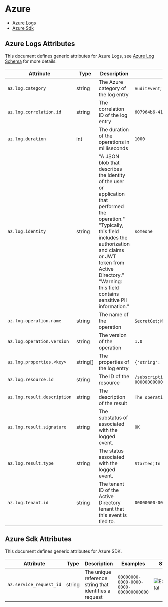 <!--- Hugo front matter used to generate the website version of this page:
--->

<!-- NOTE: THIS FILE IS AUTOGENERATED. DO NOT EDIT BY HAND. -->
<!-- see templates/registry/markdown/attribute_namespace.md.j2 -->

# Azure

- [Azure Logs](#azure-logs-attributes)
- [Azure Sdk](#azure-sdk-attributes)

## Azure Logs Attributes

This document defines generic attributes for Azure Logs, see [Azure Log Schema](https://learn.microsoft.com/azure/azure-monitor/essentials/resource-logs-schema) for more details.

| Attribute                   | Type     | Description                                                                                                                                                                                                                                                    | Examples                                                                                                               | Stability                                                        |
| --------------------------- | -------- | -------------------------------------------------------------------------------------------------------------------------------------------------------------------------------------------------------------------------------------------------------------- | ---------------------------------------------------------------------------------------------------------------------- | ---------------------------------------------------------------- |
| `az.log.category`           | string   | The Azure category of the log entry                                                                                                                                                                                                                            | `AuditEvent`; `GatewayLogs`; `ApplicationGatewayAccessLog`                                                             | ![Experimental](https://img.shields.io/badge/-experimental-blue) |
| `az.log.correlation.id`     | string   | The correlation ID of the log entry                                                                                                                                                                                                                            | `607964b6-41a5-4e24-a5db-db7aab3b9b34`                                                                                 | ![Experimental](https://img.shields.io/badge/-experimental-blue) |
| `az.log.duration`           | int      | The duration of the operations in milliseconds                                                                                                                                                                                                                 | `1000`                                                                                                                 | ![Experimental](https://img.shields.io/badge/-experimental-blue) |
| `az.log.identity`           | string   | "A JSON blob that describes the identity of the user or application that performed the operation." "Typically, this field includes the authorization and claims or JWT token from Active Directory." "Warning: this field contains sensitive PII information." | `someone`                                                                                                              | ![Experimental](https://img.shields.io/badge/-experimental-blue) |
| `az.log.operation.name`     | string   | The name of the operation                                                                                                                                                                                                                                      | `SecretGet`; `Microsoft.ApiManagement/GatewayLogs`; `ApplicationGatewayAccess`                                         | ![Experimental](https://img.shields.io/badge/-experimental-blue) |
| `az.log.operation.version`  | string   | The version of the operation                                                                                                                                                                                                                                   | `1.0`                                                                                                                  | ![Experimental](https://img.shields.io/badge/-experimental-blue) |
| `az.log.properties.<key>`   | string[] | The properties of the log entry                                                                                                                                                                                                                                | `{'string': 'value'}`; `{'int': 1234 }`; `{'float': '1.234'}`; `{'bool': true}`                                        | ![Experimental](https://img.shields.io/badge/-experimental-blue) |
| `az.log.resource.id`        | string   | The ID of the resource                                                                                                                                                                                                                                         | `/subscriptions/00000000-0000-0000-0000-000000000000/resourceGroups/rg/providers/Microsoft.ApiManagement/service/apim` | ![Experimental](https://img.shields.io/badge/-experimental-blue) |
| `az.log.result.description` | string   | The description of the result                                                                                                                                                                                                                                  | `The operation was successful`; `The operation failed`                                                                 | ![Experimental](https://img.shields.io/badge/-experimental-blue) |
| `az.log.result.signature`   | string   | The substatus of associated with the logged event.                                                                                                                                                                                                             | `OK`                                                                                                                   | ![Experimental](https://img.shields.io/badge/-experimental-blue) |
| `az.log.result.type`        | string   | The status associated with the logged event.                                                                                                                                                                                                                   | `Started`; `In Progress`; `Succeeded`; `Failed`; `Active`; `Resolved`                                                  | ![Experimental](https://img.shields.io/badge/-experimental-blue) |
| `az.log.tenant.id`          | string   | The tenant ID of the Active Directory tenant that this event is tied to.                                                                                                                                                                                       | `00000000-0000-0000-0000-000000000000`                                                                                 | ![Experimental](https://img.shields.io/badge/-experimental-blue) |

## Azure Sdk Attributes

This document defines generic attributes for Azure SDK.

| Attribute               | Type   | Description                                           | Examples                               | Stability                                                        |
| ----------------------- | ------ | ----------------------------------------------------- | -------------------------------------- | ---------------------------------------------------------------- |
| `az.service_request_id` | string | The unique reference string that identifies a request | `00000000-0000-0000-0000-000000000000` | ![Experimental](https://img.shields.io/badge/-experimental-blue) |
